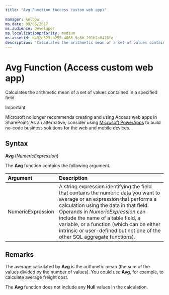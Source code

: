 ```yaml
---
title: "Avg Function (Access custom web app)"
   
manager: kelbow
ms.date: 09/05/2017
ms.audience: Developer 
ms.localizationpriority: medium
ms.assetid: d432e823-a255-4860-9c8b-201b2e0476fd
description: "Calculates the arithmetic mean of a set of values contained in a specified field."
---
```


# Avg Function (Access custom web app)

Calculates the arithmetic mean of a set of values contained in a specified field.
  
> [!IMPORTANT]
> Microsoft no longer recommends creating and using Access web apps in SharePoint. As an alternative, consider using [Microsoft PowerApps](https://powerapps.microsoft.com/) to build no-code business solutions for the web and mobile devices.
  
## Syntax

 **Avg** (*NumericExpression*)
  
The **Avg** function contains the following argument.
  
|**Argument**|**Description**|
|:-----|:-----|
|NumericExpression  <br/> |A string expression identifying the field that contains the numeric data you want to average or an expression that performs a calculation using the data in that field. Operands in *NumericExpression* can include the name of a table field, a variable, or a function (which can be either intrinsic or user-defined but not one of the other SQL aggregate functions). |

## Remarks

The average calculated by **Avg** is the arithmetic mean (the sum of the values divided by the number of values). You could use **Avg**, for example, to calculate average freight cost.
  
The **Avg** function does not include any **Null** values in the calculation.
